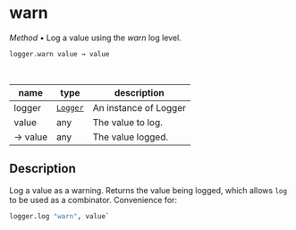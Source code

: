 # warn

_Method_ &bull; Log a value using the _warn_ log level.

<pre><code>logger.warn&nbsp;value &rarr; value</code></pre>
<br>

| name | type | description |
|------|------|-------------|
|logger|[`Logger`][Logger]|An instance of Logger|
|value|any|The value to log.|
|&rarr; value|any|The value logged.|


## Description

Log a value as a warning. Returns the value being logged, which allows `log` to be used as a combinator. Convenience for:

```coffeescript
logger.log "warn", value`
```


[Logger]: /reference/types/logger/index.md